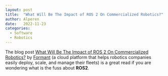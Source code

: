 ```yaml
---
layout: post
title:  "What Will Be The Impact of ROS 2 On Commercialized Robotics?"
author: Alperen
date:   2022-11-23
categories:
  - Software
  - Robotics
---
```


The blog post [What Will Be The Impact of ROS 2 On Commercialized Robotics?](https://formant.io/news-and-blog/2022/09/14/community/what-will-be-the-impact-of-ros-2-on-commercialized-robotics/) by [Formant](https://formant.io/) (a cloud platform that helps robotics companies easily deploy, scale, and manage their fleets) is a great read if you are wondering what is the fuss about **ROS2**.
